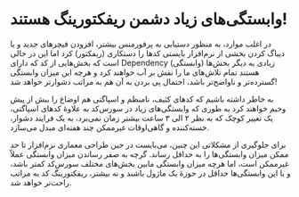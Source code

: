 # وابستگی‌های زیاد دشمن ریفکتورینگ هستند!

در اغلب موارد، به‌ منظور دستیابی به پرفورمنس بیشتر، افزودن فیچرهای جدید و یا دیباگ کردن بخشی از نرم‌افزار بایستی کدها را دستکاری (ریفکتور) کرد اما این در حالی است که بخش‌هایی از کد که دارای Dependency (وابستگی‌) زیادی به دیگر بخش‌ها هستند تمام تلاش‌های ما را نقش بر آب خواهند کرد و هرچه این میزان وابستگی گسترده‌تر و ناواضح‌تر باشد، احتمال پی بردن به آن هم به‌ مراتب دشوارتر خواهد شد!

به خاطر داشته باشیم که کدهای کثیف،‌ نامنظم و اسپاگتی هم اوضاع را بیش از پیش وخیم خواهند کرد به‌ طوری که وابستگی‌های زیاد در سورس‌کد به علاوهٔ کدهای اسپاگتی، یک تغییر کوچک که به نظر ۲ الی ۳ ساعت بیشتر زمان نمی‌برد، به یک فرایند دشوار، خسته‌کننده و گاهی‌اوقات غیرممکن چند هفته‌ای مبدل می‌سازد.

برای جلوگیری از مشکلاتی این چنین، می‌بایست در حین طراحی معماری نرم‌افزار تا حد ممکن میزان وابستگی‌ها را به حداقل رساند. گرچه به صفر رساندن میزان وابستگی عملاً غیرممکن است، اما هرچه میزان وابستگی مابین بخش‌های مختلف سورس‌کد کمتر باشد، و یا این وابستگی‌ها حداقل در حوزهٔ یک ماژول باشند و نه بیشتر، ریفکتورینگ کد به مراتب راحت‌تر خواهد شد.
